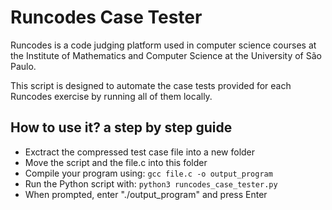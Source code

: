 # Runcodes Case Tester


Runcodes is a code judging platform used in computer science courses at the Institute of Mathematics and Computer Science at the University of São Paulo.

This script is designed to automate the case tests provided for each Runcodes exercise by running all of them locally.
## How to use it? a step by step guide

- Exctract the compressed test case file into a new folder
- Move the script and the file.c into this folder
- Compile your program using: `gcc file.c -o output_program`
- Run the Python script with: `python3 runcodes_case_tester.py`
- When prompted, enter "./output_program" and press Enter
